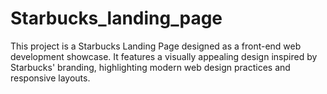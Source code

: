 # Starbucks_landing_page
This project is a Starbucks Landing Page designed as a front-end web development showcase. It features a visually appealing design inspired by Starbucks' branding, highlighting modern web design practices and responsive layouts. 

